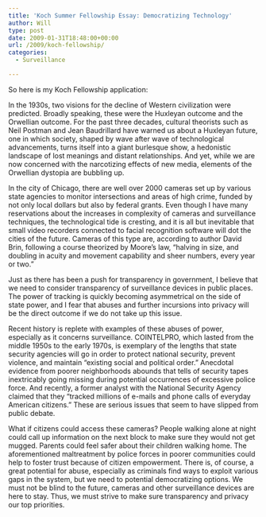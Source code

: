 ```yaml
---
title: 'Koch Summer Fellowship Essay: Democratizing Technology'
author: Will
type: post
date: 2009-01-31T18:48:00+00:00
url: /2009/koch-fellowship/
categories:
  - Surveillance

---
```

So here is my Koch Fellowship application:

In the 1930s, two visions for the decline of Western civilization were predicted. Broadly speaking, these were the Huxleyan outcome and the Orwellian outcome. For the past three decades, cultural theorists such as Neil Postman and Jean Baudrillard have warned us about a Huxleyan future, one in which society, shaped by wave after wave of technological advancements, turns itself into a giant burlesque show, a hedonistic landscape of lost meanings and distant relationships. And yet, while we are now concerned with the narcotizing effects of new media, elements of the Orwellian dystopia are bubbling up.

In the city of Chicago, there are well over 2000 cameras set up by various state agencies to monitor intersections and areas of high crime, funded by not only local dollars but also by federal grants. Even though I have many reservations about the increases in complexity of cameras and surveillance techniques, the technological tide is cresting, and it is all but inevitable that small video recorders connected to facial recognition software will dot the cities of the future. Cameras of this type are, according to author David Brin, following a course theorized by Moore&#8217;s law, “halving in size, and doubling in acuity and movement capability and sheer numbers, every year or two.”

Just as there has been a push for transparency in government, I believe that we need to consider transparency of surveillance devices in public places. The power of tracking is quickly becoming asymmetrical on the side of state power, and I fear that abuses and further incursions into privacy will be the direct outcome if we do not take up this issue.

Recent history is replete with examples of these abuses of power, especially as it concerns surveillance. COINTELPRO, which lasted from the middle 1950s to the early 1970s, is exemplary of the lengths that state security agencies will go in order to protect national security, prevent violence, and maintain “existing social and political order.” Anecdotal evidence from poorer neighborhoods abounds that tells of security tapes inextricably going missing during potential occurrences of excessive police force. And recently, a former analyst with the National Security Agency claimed that they “tracked millions of e-mails and phone calls of everyday American citizens.” These are serious issues that seem to have slipped from public debate.

What if citizens could access these cameras? People walking alone at night could call up information on the next block to make sure they would not get mugged. Parents could feel safer about their children walking home. The aforementioned maltreatment by police forces in poorer communities could help to foster trust because of citizen empowerment. There is, of course, a great potential for abuse, especially as criminals find ways to exploit various gaps in the system, but we need to potential democratizing options. We must not be blind to the future, cameras and other surveillance devices are here to stay. Thus, we must strive to make sure transparency and privacy our top priorities.